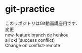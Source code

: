 # git-practice
このリポジトリはGit動画講座用です．  
変更  
new-feature branch de henkou  
all ok!  (success conflict)  
Change on conflict-remote
